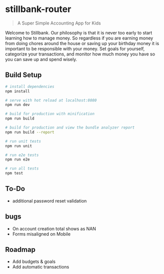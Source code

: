 # stillbank-router

> A Super Simple Accounting App for Kids

Welcome to Stillbank. Our philosophy is that it is never too early to start learning how to manage money. So regardless if you are earning money from doing chores around the house or saving up your birthday money it is important to be responsible with your money. Set goals for yourself, categorize your transactions, and monitor how much money you have so you can save up and spend wisely.

## Build Setup

``` bash
# install dependencies
npm install

# serve with hot reload at localhost:8080
npm run dev

# build for production with minification
npm run build

# build for production and view the bundle analyzer report
npm run build --report

# run unit tests
npm run unit

# run e2e tests
npm run e2e

# run all tests
npm test
```

## To-Do
* additional password reset validation

## bugs
* On account creation total shows as NAN
* Forms misaligned on Mobile

## Roadmap
* Add budgets & goals
* Add automatic transactions
